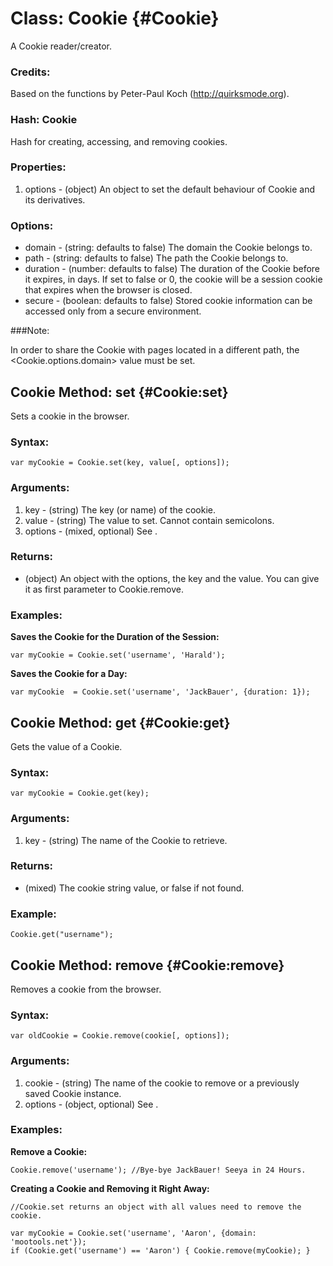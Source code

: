Class: Cookie {#Cookie}
=======================

A Cookie reader/creator.

### Credits:

Based on the functions by Peter-Paul Koch (http://quirksmode.org).

### Hash: Cookie

Hash for creating, accessing, and removing cookies.

### Properties:

1. options - (object) An object to set the default behaviour of Cookie and its derivatives.

###	Options:

* domain   - (string: defaults to false) The domain the Cookie belongs to.
* path     - (string: defaults to false) The path the Cookie belongs to.
* duration - (number: defaults to false) The duration of the Cookie before it expires, in days. If set to false or 0, the cookie will be a session cookie that expires when the browser is closed.
* secure   - (boolean: defaults to false) Stored cookie information can be accessed only from a secure environment.

###Note:

In order to share the Cookie with pages located in a different path, the <Cookie.options.domain> value must be set.

Cookie Method: set {#Cookie:set}
--------------------------------

Sets a cookie in the browser.

###	Syntax:

	var myCookie = Cookie.set(key, value[, options]);

###	Arguments:

1. key     - (string) The key (or name) of the cookie.
2. value   - (string) The value to set.  Cannot contain semicolons.
3. options - (mixed, optional) See <Cookie>.

###	Returns:

* (object) An object with the options, the key and the value. You can give it as first parameter to Cookie.remove.

###	Examples:

**Saves the Cookie for the Duration of the Session:**

	var myCookie = Cookie.set('username', 'Harald');

**Saves the Cookie for a Day:**

	var myCookie  = Cookie.set('username', 'JackBauer', {duration: 1});

Cookie Method: get {#Cookie:get}
--------------------------------

Gets the value of a Cookie.

###	Syntax:

	var myCookie = Cookie.get(key);

###	Arguments:

1. key - (string) The name of the Cookie to retrieve.

###	Returns:

* (mixed) The cookie string value, or false if not found.

###	Example:

	Cookie.get("username");

Cookie Method: remove {#Cookie:remove}
--------------------------------------

Removes a cookie from the browser.

###	Syntax:

	var oldCookie = Cookie.remove(cookie[, options]);

###	Arguments:

1. cookie  - (string) The name of the cookie to remove or a previously saved Cookie instance.
2. options - (object, optional) See <Cookie>.

###	Examples:

**Remove a Cookie:**

	Cookie.remove('username'); //Bye-bye JackBauer! Seeya in 24 Hours.

**Creating a Cookie and Removing it Right Away:**

	//Cookie.set returns an object with all values need to remove the cookie.

	var myCookie = Cookie.set('username', 'Aaron', {domain: 'mootools.net'});
	if (Cookie.get('username') == 'Aaron') { Cookie.remove(myCookie); }